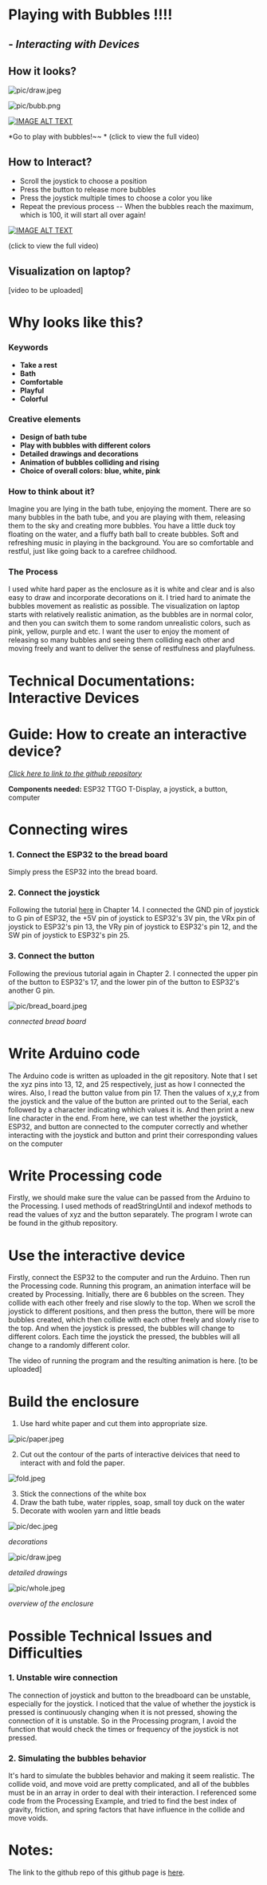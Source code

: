 
# Playing with Bubbles !!!!

## - *Interacting with Devices*

## How it looks?

![pic/draw.jpeg](pic/draw.jpeg)


![pic/bubb.png](pic/bubb.png)

[![IMAGE ALT TEXT](https://img.youtube.com/vi/Ev-FJLkq6SU/0.jpg)](http://www.youtube.com/watch?v=Ev-FJLkq6SU "Go to play with bubbles!")

*Go to play with bubbles!~~ * (click to view the full video)

## How to Interact?
- Scroll the joystick to choose a position
- Press the button to release more bubbles
- Press the joystick multiple times to choose a color you like
- Repeat the previous process -- When the bubbles reach the maximum, which is 100, it will start all over again!

[![IMAGE ALT TEXT](https://img.youtube.com/vi/6CObfLp1o9Y/0.jpg)](http://www.youtube.com/watch?v=6CObfLp1o9Y "Interact with the 'tube'! ")

(click to view the full video)


## Visualization on laptop?

[video to be uploaded]

# Why looks like this?

### Keywords

- **Take a rest**
- **Bath**
- **Comfortable**
- **Playful**
- **Colorful**

### Creative elements

- **Design of bath tube**
- **Play with bubbles with different colors**
- **Detailed drawings and decorations**
- **Animation of bubbles colliding and rising**
- **Choice of overall colors: blue, white, pink**

### How to think about it?
Imagine you are lying in the bath tube, enjoying the moment. There are so many bubbles in the bath tube, and you are playing with them, releasing them to the sky and creating more bubbles. You have a little duck toy floating on the water, and a fluffy bath ball to create bubbles. Soft and refreshing music in playing in the background. You are so comfortable and restful, just like going back to a carefree childhood.

### The Process
I used white hard paper as the enclosure as it is white and clear and is also easy to draw and incorporate decorations on it. I tried hard to animate the bubbles movement as realistic as possible. The visualization on laptop starts with relatively realistic animation, as the bubbles are in normal color, and then you can switch them to some random unrealistic colors, such as pink, yellow, purple and etc. I want the user to enjoy the moment of releasing so many bubbles and seeing them colliding each other and moving freely and want to deliver the sense of restfulness and playfulness. 

# Technical Documentations: Interactive Devices

# Guide: How to create an interactive device?

[*Click here to link to the github repository*](https://github.com/Amandaaa00/Interactive-Devices)

**Components needed:** ESP32 TTGO T-Display, a joystick, a button, computer

# Connecting wires
### 1. Connect the ESP32 to the bread board
Simply press the ESP32 into the bread board.
### 2. Connect the joystick
Following the tutorial [here](https://github.com/Freenove/Freenove_Ultimate_Starter_Kit_for_ESP32/blob/master/C/C_Tutorial.pdf) in Chapter 14. 
I connected the GND pin of joystick to G pin of ESP32, the +5V pin of joystick to ESP32's 3V pin, the VRx pin of joystick to ESP32's pin 13, the VRy pin of joystick to ESP32's pin 12, and the SW pin of joystick to ESP32's pin 25.
### 3. Connect the button
Following the previous tutorial again in Chapter 2.
I connected the upper pin of the button to ESP32's 17, and the lower pin of the button to ESP32's another G pin.

![pic/bread_board.jpeg](pic/bread_board.jpeg)

*connected bread board*

# Write Arduino code
The Arduino code is written as uploaded in the git repository.
Note that I set the xyz pins into 13, 12, and 25 respectively, just as how I connected the wires. Also, I read the button value from pin 17.
Then the values of x,y,z from the joystick and the value of the button are printed out to the Serial, each followed by a character indicating whhich values it is. And then print a new line character in the end.
From here, we can test whether the joystick, ESP32, and button are connected to the computer correctly and whether interacting with the joystick and button and print their corresponding values on the computer
# Write Processing code
Firstly, we should make sure the value can be passed from the Arduino to the Processing. I used methods of readStringUntil and indexof methods to read the values of xyz and the button separately. The program I wrote can be found in the github repository.
# Use the interactive device
Firstly, connect the ESP32 to the computer and run the Arduino. Then run the Processing code.
Running this program, an animation interface will be created by Processing. Initially, there are 6 bubbles on the screen. They collide with each other freely and rise slowly to the top. When we scroll the joystick to different positions, and then press the button, there will be more bubbles created, which then collide with each other freely and slowly rise to the top. And when the joystick is pressed, the bubbles will change to different colors. Each time the joystick the pressed, the bubbles will all change to a randomly different color. 

The video of running the program and the resulting animation is here.
[to be uploaded]

# Build the enclosure
1. Use hard white paper and cut them into appropriate size.

![pic/paper.jpeg](pic/paper.jpeg)

2. Cut out the contour of the parts of interactive deivices that need to interact with and fold the paper.

![fold.jpeg](fold.jpeg)

3. Stick the connections of the white box
4. Draw the bath tube, water ripples, soap, small toy duck on the water
5. Decorate with woolen yarn and little beads

![pic/dec.jpeg](pic/dec.jpeg)

*decorations*

![pic/draw.jpeg](pic/draw.jpeg)

*detailed drawings*

![pic/whole.jpeg](pic/whole.jpeg)

*overview of the enclosure*

# Possible Technical Issues and Difficulties
### 1. Unstable wire connection
The connection of joystick and button to the breadboard can be unstable, especially for the joystick. I noticed that the value of whether the joystick is pressed is continuously changing when it is not pressed, showing the connection of it is unstable. So in the Processing program, I avoid the function that would check the times or frequency of the joystick is not pressed.
### 2. Simulating the bubbles behavior
It's hard to simulate the bubbles behavior and making it seem realistic. The collide void, and move void are pretty complicated, and all of the bubbles must be in an array in order to deal with their interaction. I referenced some code from the Processing Example, and tried to find the best index of gravity, friction, and spring factors that have influence in the collide and move voids.

# Notes:
The link to the github repo of this github page is [here](https://github.com/Amandaaa00/Amandaaa00.github.io).
